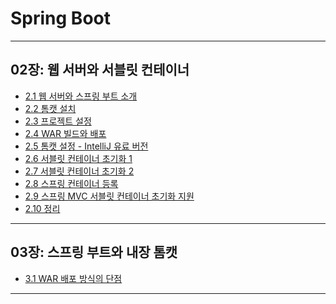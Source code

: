 # Spring Boot

---

## 02장: 웹 서버와 서블릿 컨테이너

- <a href="/note/02장 - 웹 서버와 서블릿 컨테이너/2.1 웹 서버와 스프링 부트 소개.md" target="_blank">2.1 웹 서버와 스프링 부트 소개</a>
- <a href="/note/02장 - 웹 서버와 서블릿 컨테이너/2.2 톰캣 설치.md" target="_blank">2.2 톰캣 설치</a>
- <a href="/note/02장 - 웹 서버와 서블릿 컨테이너/2.3 프로젝트 설정.md" target="_blank">2.3 프로젝트 설정</a>
- <a href="/note/02장 - 웹 서버와 서블릿 컨테이너/2.4 WAR 빌드와 배포.md" target="_blank">2.4 WAR 빌드와 배포</a>
- <a href="/note/02장 - 웹 서버와 서블릿 컨테이너/2.5 톰캣 설정 - IntelliJ 유료 버전.md" target="_blank">2.5 톰캣 설정 - IntelliJ 유료 버전</a>
- <a href="/note/02장 - 웹 서버와 서블릿 컨테이너/2.6 서블릿 컨테이너 초기화 1.md" target="_blank">2.6 서블릿 컨테이너 초기화 1</a>
- <a href="/note/02장 - 웹 서버와 서블릿 컨테이너/2.7 서블릿 컨테이너 초기화 2.md" target="_blank">2.7 서블릿 컨테이너 초기화 2</a>
- <a href="/note/02장 - 웹 서버와 서블릿 컨테이너/2.8 스프링 컨테이너 등록.md" target="_blank">2.8 스프링 컨테이너 등록</a>
- <a href="/note/02장 - 웹 서버와 서블릿 컨테이너/2.9 스프링 MVC 서블릿 컨테이너 초기화 지원.md" target="_blank">2.9 스프링 MVC 서블릿 컨테이너 초기화 지원</a>
- <a href="/note/02장 - 웹 서버와 서블릿 컨테이너/2.10 정리.md" target="_blank">2.10 정리</a>

---

## 03장: 스프링 부트와 내장 톰캣

- <a href="/note/03장 - 스프링 부트와 내장 톰캣/3.1 WAR  배포 방식의 단점.md" target="_blank">3.1 WAR  배포 방식의 단점</a>

---
